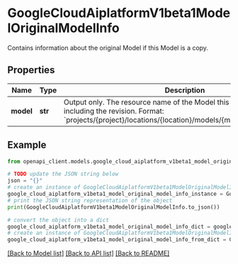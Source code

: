 # GoogleCloudAiplatformV1beta1ModelOriginalModelInfo

Contains information about the original Model if this Model is a copy.

## Properties

Name | Type | Description | Notes
------------ | ------------- | ------------- | -------------
**model** | **str** | Output only. The resource name of the Model this Model is a copy of, including the revision. Format: &#x60;projects/{project}/locations/{location}/models/{model_id}@{version_id}&#x60; | [optional] [readonly] 

## Example

```python
from openapi_client.models.google_cloud_aiplatform_v1beta1_model_original_model_info import GoogleCloudAiplatformV1beta1ModelOriginalModelInfo

# TODO update the JSON string below
json = "{}"
# create an instance of GoogleCloudAiplatformV1beta1ModelOriginalModelInfo from a JSON string
google_cloud_aiplatform_v1beta1_model_original_model_info_instance = GoogleCloudAiplatformV1beta1ModelOriginalModelInfo.from_json(json)
# print the JSON string representation of the object
print(GoogleCloudAiplatformV1beta1ModelOriginalModelInfo.to_json())

# convert the object into a dict
google_cloud_aiplatform_v1beta1_model_original_model_info_dict = google_cloud_aiplatform_v1beta1_model_original_model_info_instance.to_dict()
# create an instance of GoogleCloudAiplatformV1beta1ModelOriginalModelInfo from a dict
google_cloud_aiplatform_v1beta1_model_original_model_info_from_dict = GoogleCloudAiplatformV1beta1ModelOriginalModelInfo.from_dict(google_cloud_aiplatform_v1beta1_model_original_model_info_dict)
```
[[Back to Model list]](../README.md#documentation-for-models) [[Back to API list]](../README.md#documentation-for-api-endpoints) [[Back to README]](../README.md)


